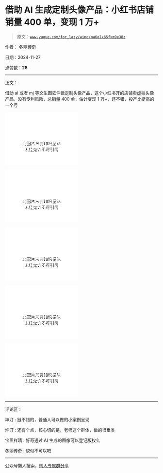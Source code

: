 # 借助 AI 生成定制头像产品：小红书店铺销量 400 单，变现 1 万+

> 原文：[`www.yuque.com/for_lazy/wind/na6olx65fkm9e38z`](https://www.yuque.com/for_lazy/wind/na6olx65fkm9e38z)

作者： 冬丽传奇

日期：2024-11-27

点赞数：**28**

* * *

正文：

借助 ai 或者 mj 等文生图软件做定制头像产品，这个小红书开的店铺卖虚拟头像产品，没有专利风险，总销量 400 单，估计变现 1 万+，还不错，投产比挺高的一个号

![](img/3537c292f36582d554236e598ac63b66.png "None")

![](img/f2e056de40d289d88dbd901b224de23c.png "None")

![](img/6a0f2e4f90d03d6a70b64ebae8f3ec88.png "None")

![](img/58374a3e95a222822236eee5175bd8ea.png "None")

![](img/b3150cacb80fb9a607c9c943c722bda3.png "None")

* * *

评论区：

坤汀 : 挺不错的，普通人可以做的小案例呈现

坤汀 : 还有个点，核心切的是，老师这个群体，做的很垂类

宝贝祥晴 : 好奇通过 AI 生成的图像可以登记版权么

冬丽传奇 : 貌似不可以吧

* * *

公众号懒人搜索，[懒人专属群分享](https://lazybook.fun/#/blog/group)